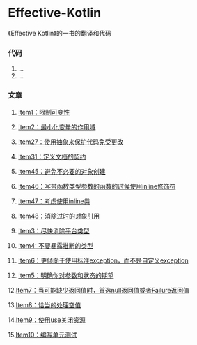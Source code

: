 # Effective-Kotlin


《Effective Kotlin》的一书的翻译和代码


### 代码

1. ...
2. ...


### 文章


1. [Item1：限制可变性](/article/item1.md)


2. [Item2：最小化变量的作用域](/article/item2.md)


2. [Item27：使用抽象来保护代码免受更改](/article/item27.md)


3. [Item31：定义文档的契约](/article/item31.md)


4. [Item45：避免不必要的对象创建](/article/item45.md)


5. [Item46：写带函数类型参数的函数的时候使用inline修饰符](/article/item46.md)


6. [Item47：考虑使用inline类](/article/item47.md)


7. [Item48：消除过时的对象引用](/article/item48.md)


8. [Item3：尽快消除平台类型](/article/item3.md)


9. [Item4: 不要暴露推断的类型](/article/item4.md)


10. [Item6：更倾向于使用标准exception，而不是自定义exception](/article/item6.md)


11. [Item5：明确你对参数和状态的期望](/article/item5.md)


12.[Item7：当可能缺少返回值时，首选null返回值或者Failure返回值](/article/item7.md)


13.[Item8：恰当的处理空值](/article/item8.md)


14.[Item9：使用use关闭资源](/article/item9.md)


15.[Item10：编写单元测试](/article/item7.md)
